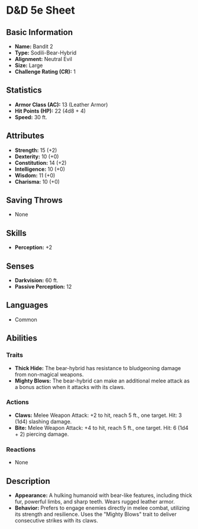 # D&D 5e Sheet
## Basic Information
- **Name:** Bandit 2
- **Type:** Sodili-Bear-Hybrid
- **Alignment:** Neutral Evil
- **Size:** Large
- **Challenge Rating (CR):** 1

## Statistics
- **Armor Class (AC):** 13 (Leather Armor)
- **Hit Points (HP):** 22 (4d8 + 4)
- **Speed:** 30 ft.

## Attributes
- **Strength:** 15 (+2)
- **Dexterity:** 10 (+0)
- **Constitution:** 14 (+2)
- **Intelligence:** 10 (+0)
- **Wisdom:** 11 (+0)
- **Charisma:** 10 (+0)

## Saving Throws
- None

## Skills
- **Perception:** +2

## Senses
- **Darkvision:** 60 ft.
- **Passive Perception:** 12

## Languages
- Common

## Abilities
### Traits
- **Thick Hide:** The bear-hybrid has resistance to bludgeoning damage from non-magical weapons.
- **Mighty Blows:** The bear-hybrid can make an additional melee attack as a bonus action when it attacks with its claws.

### Actions
- **Claws:** Melee Weapon Attack: +2 to hit, reach 5 ft., one target. Hit: 3 (1d4) slashing damage.
- **Bite:** Melee Weapon Attack: +4 to hit, reach 5 ft., one target. Hit: 6 (1d4 + 2) piercing damage.

### Reactions
- None

## Description
- **Appearance:** A hulking humanoid with bear-like features, including thick fur, powerful limbs, and sharp teeth. Wears rugged leather armor.
- **Behavior:** Prefers to engage enemies directly in melee combat, utilizing its strength and resilience. Uses the "Mighty Blows" trait to deliver consecutive strikes with its claws.
